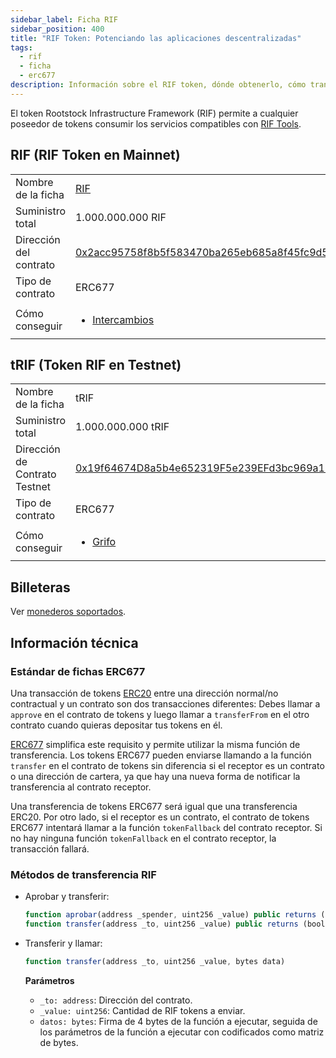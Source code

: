 ```yaml
---
sidebar_label: Ficha RIF
sidebar_position: 400
title: "RIF Token: Potenciando las aplicaciones descentralizadas"
tags:
  - rif
  - ficha
  - erc677
description: Información sobre el RIF token, dónde obtenerlo, cómo transferirlo y detalles técnicos sobre su estándar de token
---
```


El token Rootstock Infrastructure Framework (RIF) permite a cualquier poseedor de tokens consumir los servicios compatibles con [RIF Tools](/concepts/rif-suite/).

## RIF (RIF Token en Mainnet)

<table class="table">
  <tbody>
    <tr>
      <td scope="row">Nombre de la ficha</td>
      <td><a href="https://coinmarketcap.com/currencies/rsk-infrastructure-framework/" target="_blank">RIF</a></td>
    </tr>
    <tr>
      <td scope="row">Suministro total</td>
      <td>1.000.000.000 RIF</td>
    </tr>
    <tr>
      <td scope="row">Dirección del contrato</td>
      <td><a href="https://explorer.rootstock.io/address/0x2acc95758f8b5f583470ba265eb685a8f45fc9d5" target="_blank">0x2acc95758f8b5f583470ba265eb685a8f45fc9d5</a></td>
    </tr>
    <tr>
      <td scope="row">Tipo de contrato</td>
      <td>ERC677</td>
    </tr>
    <tr>
      <td scope="row">Cómo conseguir</td>
      <td>
        <ul>
            <li><a href="#exchanges" target="_blank">Intercambios</a></li>
        </ul>
      </td>
    </tr>
  </tbody>
</table>

## tRIF (Token RIF en Testnet)

<table class="table">
  <tbody>
    <tr>
      <td scope="row">Nombre de la ficha</td>
      <td>tRIF</td>
    </tr>
    <tr>
      <td scope="row">Suministro total</td>
      <td>1.000.000.000 tRIF</td>
    </tr>
    <tr>
      <td scope="row">Dirección de Contrato Testnet</td>
      <td><a href="https://explorer.testnet.rootstock.io/address/0x19f64674d8a5b4e652319f5e239efd3bc969a1fe" target="_blank">0x19f64674D8a5b4e652319F5e239EFd3bc969a1FE</a></td>
    </tr>
    <tr>
      <td scope="row">Tipo de contrato</td>
      <td>ERC677</td>
    </tr>
    <tr>
      <td scope="row">Cómo conseguir</td>
      <td>
        <ul>
            <li><a href="https://faucet.rifos.org/" target="_blank">Grifo</a></li>
        </ul>
      </td>
    </tr>
  </tbody>
</table>

## Billeteras

Ver [monederos soportados](/dev-tools/wallets/).

## Información técnica

### Estándar de fichas ERC677

Una transacción de tokens [ERC20](https://github.com/ethereum/EIPs/issues/20)
entre una dirección normal/no contractual y un contrato son dos transacciones diferentes: Debes llamar a `approve` en el contrato de tokens y luego llamar a `transferFrom` en el otro contrato cuando quieras depositar tus tokens en él.

[ERC677](https://github.com/ethereum/EIPs/issues/677)
simplifica este requisito y permite utilizar la misma función de transferencia. Los tokens ERC677 pueden enviarse llamando a la función `transfer` en el contrato de tokens sin diferencia si el receptor es un contrato o una dirección de cartera, ya que hay una nueva forma de notificar la transferencia al contrato receptor.

Una transferencia de tokens ERC677 será igual que una transferencia ERC20. Por otro lado, si el receptor es un contrato, el contrato de tokens ERC677 intentará llamar a la función `tokenFallback` del contrato receptor. Si no hay ninguna función `tokenFallback` en el contrato receptor, la transacción fallará.

### Métodos de transferencia RIF

- Aprobar y transferir:
  ```js
  function aprobar(address _spender, uint256 _value) public returns (bool)
  function transfer(address _to, uint256 _value) public returns (bool)
  ```

- Transferir y llamar:

  ```js
  function transfer(address _to, uint256 _value, bytes data)
  ```

  **Parámetros**

  - `_to: address`: Dirección del contrato.
  - `_value: uint256`: Cantidad de RIF tokens a enviar.
  - `datos: bytes`: Firma de 4 bytes de la función a ejecutar, seguida de los parámetros de la función a ejecutar con codificados como matriz de bytes.
